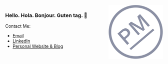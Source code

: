 <img src="https://raw.githubusercontent.com/petermorgandev/petermorgandev/main/wordmark-circle-rotated-navy-50percentopacity-173x173px.png" alt="PM Wordmark" align="right">

### Hello. Hola. Bonjour. Guten tag. :wave:


Contact Me:

- [Email](mailto:peter@petermorgan.dev)
- [LinkedIn](https://www.linkedin.com/in/petermorgandev)
- [Personal Website & Blog](https://petermorgan.dev/)
